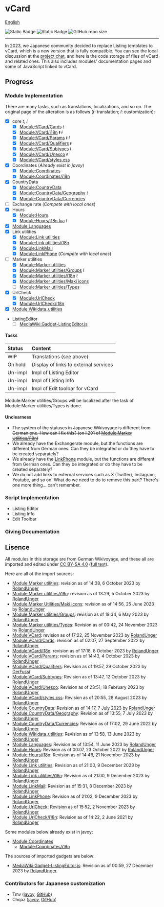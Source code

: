 # vCard
[English](README.md)

![Static Badge](https://img.shields.io/badge/Wikimedia_Projects-Wikivoyage-cornflowerblue?style=flat&link=https%3A%2F%2Fwww.wikimedia.org%2F&link=https%3A%2F%2Fwww.wikivoyage.org%2F)
![Static Badge](https://img.shields.io/badge/Wikivoyage-lightgray?style=flat&logo=wikivoyage&logoColor=black&labelColor=cornflowerblue&link=https%3A%2F%2Fwww.wikivoyage.org%2F)
![GitHub repo size](https://img.shields.io/github/repo-size/sousakak/WikivoyageModules)

----
In 2023, we Japanese community decided to replace Listing templates to vCard, which is a new version that is fully compatible. You can see the local discussion at the [project chat](https://w.wiki/89x5), and here is the code storage of files of vCard and related ones. This also includes modules' documentation pages and some of JavaScript linked to vCard.

## Progress
### Module Implementation
There are many tasks, such as translations, localizations, and so on. The original page of the alteration is as follows (*t*: translation; *l*: customization):

- [x] core *t*, *l*
  - [x] [Module:VCard/Cards](core/Cards.lua) ~~*t*~~
  - [x] [Module:VCard/i18n](core/i18n.lua) ~~*t*~~ ~~*l*~~
  - [x] [Module:VCard/Params](core/Params.lua) ~~*t*~~ ~~*l*~~
  - [x] [Module:VCard/Qualifiers](core/Qualifiers.lua) ~~*t*~~
  - [x] [Module:VCard/Subtypes](core/Subtypes.lua) *l*
  - [x] [Module:VCard/Unesco](core/Unesco.lua) ~~*t*~~
  - [x] [Module:VCard/styles.css](core/styles.css)
- [x] Coordinates
  (*Already exist in javoy*)
  - [x] [Module:Coordinates](https://w.wiki/8HiE)
  - [x] [Module:Coordinates/i18n](https://w.wiki/8HiG)
- [x] CountryData
  - [x] [Module:CountryData](CountryData/CountryData.lua)
  - [x] [Module:CountryData/Geography](CountryData/Geography.lua) ~~*t*~~
  - [x] [Module:CountryData/Currencies](CountryData/Currencies.lua)
- [ ] Exchange rate
  (*Compete with local ones*)
- [x] Hours
  - [x] [Module:Hours](Hours/Hours.lua)
  - [x] [Module:Hours/i18n.lua](Hours/i18n.lua) *t*
- [x] [Module:Languages](./Languages.lua)
- [x] Link utilities
  - [x] [Module:Link utilities](LinkUtilities/Link_utilities.lua)
  - [x] [Module:Link utilities/i18n](LinkUtilities/i18n.lua)
  - [x] [Module:LinkMail](LinkUtilities/LinkMail.lua)
  - [x] [Module:LinkPhone](LinkUtilities/LinkPhone.lua) 
      (*Compete with local ones*)
- [ ] Marker utilities
  - [x] [Module:Marker utilities](MarkerUtilities/Marker_utilities.lua)
  - [x] [Module:Marker utilities/Groups](MarkerUtilities/Groups.lua) *l*
  - [x] [Module:Marker utilities/i18n](MarkerUtilities/i18n.lua) *t*
  - [x] [Module:Marker utilities/Maki icons](MarkerUtilities/Maki_icons.lua)
  - [ ] [Module:Marker utilities/Types](MarkerUtilities/Types.lua)
- [x] UrlCheck
  - [x] [Module:UrlCheck](UrlCheck/UrlCheck.lua)
  - [x] [Module:UrlCheck/i18n](UrlCheck/i18n.lua)
- [x] [Module:Wikidata_utilities](./Wikidata_utilities.lua)
- ListingEditor
  - [ ] [MediaWiki:Gadget-ListingEditor.js](ListingEditor/ListingEditor.js)

#### Tasks
|    Status    |                Content                |
|:-------------|:--------------------------------------|
|     WIP      |       Translations (see above)        |
|    On hold   | Display of links to external services |
|   Un-impl    |        Impl of Listing Editor         |
|   Un-impl    |         Impl of Listing Info          |
|   Un-impl    |    Impl of Edit toolbar for vCard     |
Module:Marker utilities/Groups will be localized after the task of Module:Marker utilities/Types is done.

#### Unclearness
- ~~The system of the statuses in Japanese Wikivoyage is different from German one. How can I fix this? (on l.291 of [Module:Marker Utilities/i18n](MarkerUtilities/i18n.lua))~~
- We already have the Exchangerate module, but the functions are different from German ones. Can they be integrated or do they have to be created separately?
- We already have the [LinkPhone](https://ja.wikivoyage.org/w/index.php?title=Module:LinkPhone) module, but the functions are different from German ones. Can they be integrated or do they have to be created separately?
- We do not add links to external services such as X (Twitter), Instagram, Youtube, and so on. What do we need to do to remove this part?
There's one more thing... can't remember.

### Script Implementation
- Listing Editor
- Listing Info
- Edit Toolbar

### Giving Documentation

## Lisence
All modules in this storage are from German Wikivoyage, and these all are imported and edited under [CC BY-SA 4.0](https://creativecommons.org/licenses/by-sa/4.0/deed.en) ([full text](../LICENSE)).

Here are all of the import sources: 
- [Module:Marker utilities](https://w.wiki/89y2): revision as of 14:38, 6 October 2023 by [RolandUnger](https://de.wikivoyage.org/wiki/User:RolandUnger)
- [Module:Marker utilities/i18n](https://w.wiki/89$N): revision as of 13:29, 5 October 2023 by [RolandUnger](https://de.wikivoyage.org/wiki/User:RolandUnger)
- [Module:Marker Utilities/Maki icons](https://w.wiki/8HiA): revision as of 14:56, 25 June 2023 by [RolandUnger](https://de.wikivoyage.org/wiki/User:RolandUnger)
- [Module:Marker utilities/Groups](https://w.wiki/8MuD): revision as of 18:34, 6 May 2023 by [RolandUnger](https://de.wikivoyage.org/wiki/User:RolandUnger)
- [Module:Marker utilities/Types](https://w.wiki/8MuF): Revision as of 00:42, 24 November 2023 by [RolandUnger](https://de.wikivoyage.org/wiki/User:RolandUnger)
- [Module:VCard](https://w.wiki/8MuP): revision as of 17:22, 25 November 2023 by [RolandUnger](https://de.wikivoyage.org/wiki/User:RolandUnger)
- [Module:VCard/Cards](https://w.wiki/89xq): revision as of 02:07, 27 September 2022 by [RolandUnger](https://de.wikivoyage.org/wiki/User:RolandUnger)
- [Module:VCard/i18n](https://w.wiki/89zS): revision as of 17:18, 8 October 2023 by [RolandUnger](https://de.wikivoyage.org/wiki/User:RolandUnger)
- [Module:VCard/Params](https://w.wiki/89zb): revision as of 14:43, 4 October 2023 by [RolandUnger](https://de.wikivoyage.org/wiki/User:RolandUnger)
- [Module:VCard/Qualifiers](https://w.wiki/8ErD): Revision as of 19:57, 29 October 2023 by [DerFussi](https://de.wikivoyage.org/wiki/User:DerFussi)
- [Module:VCard/Subtypes](https://w.wiki/8K9q): Revision as of 13:47, 12 October 2023 by [RolandUnger](https://de.wikivoyage.org/wiki/User:RolandUnger)
- [Module:VCard/Unesco](https://w.wiki/8KAr): Revision as of 23:51, 18 February 2023 by [RolandUnger](https://de.wikivoyage.org/wiki/User:RolandUnger)
- [Module:VCard/styles.css](https://w.wiki/8Mwf): Revision as of 20:55, 28 August 2023 by [RolandUnger](https://de.wikivoyage.org/wiki/User:RolandUnger)
- [Module:CountryData](https://w.wiki/8KAy): Revision as of 14:17, 7 July 2023 by [RolandUnger](https://de.wikivoyage.org/wiki/User:RolandUnger)
- [Module:CountryData/Geography](https://w.wiki/8KB8): Revision as of 13:55, 7 July 2023 by [RolandUnger](https://de.wikivoyage.org/wiki/User:RolandUnger)
- [Module:CountryData/Currencies](https://w.wiki/8KBT): Revision as of 17:02, 29 June 2022 by [RolandUnger](https://de.wikivoyage.org/wiki/User:RolandUnger)
- [Module:Wikidata_utilities](https://w.wiki/8Hib): Revision as of 13:58, 13 June 2023 by [RolandUnger](https://de.wikivoyage.org/wiki/User:RolandUnger)
- [Module:Languages](https://w.wiki/8Mrj): Revision as of 13:54, 11 June 2023 by [RolandUnger](https://de.wikivoyage.org/wiki/User:RolandUnger)
- [Module:Hours](https://w.wiki/8Mtw): Revision as of 00:07, 23 October 2022 by [RolandUnger](https://de.wikivoyage.org/wiki/User:RolandUnger)
- [Module:Hours/i18n](https://w.wiki/8Mu5): Revision as of 14:46, 21 November 2023 by [RolandUnger](https://de.wikivoyage.org/wiki/User:RolandUnger)
- [Module:Link utilities](https://w.wiki/8SQC): Revision as of 21:00, 9 December 2023 by [RolandUnger](https://de.wikivoyage.org/wiki/User:RolandUnger)
- [Module:Link utilities/i18n](https://w.wiki/8SQQ): Revision as of 21:00, 9 December 2023 by [RolandUnger](https://de.wikivoyage.org/wiki/User:RolandUnger)
- [Module:LinkMail](https://w.wiki/8SQq): Revision as of 15:31, 8 December 2023 by [RolandUnger](https://de.wikivoyage.org/wiki/User:RolandUnger)
- [Module:LinkPhone](https://w.wiki/8SQv): Revision as of 21:02, 9 December 2023 by [RolandUnger](https://de.wikivoyage.org/wiki/User:RolandUnger)
- [Module:UrlCheck](https://w.wiki/8SRB): Revision as of 15:52, 2 November 2023 by [RolandUnger](https://de.wikivoyage.org/wiki/User:RolandUnger)
- [Module:UrlCheck/i18n](https://w.wiki/8SRC): Revision as of 14:22, 2 June 2021 by [RolandUnger](https://de.wikivoyage.org/wiki/User:RolandUnger)

Some modules below already exist in javoy:
- [Module:Coordinates](https://w.wiki/8HiE)
  - [Module:Coordinates/i18n](https://w.wiki/8HiG)

The sources of imported gadgets are below:
- [MediaWiki:Gadget-ListingEditor.js](https://w.wiki/8dxB): Revision as of 00:59, 27 December 2023 by [RolandUnger](https://de.wikivoyage.org/wiki/User:RolandUnger)

### Contributors for Japanese customization
- Tmv ([javoy](https://w.wiki/_uPgG), [GitHub](https://github.com/sousakak))
- Chqaz ([javoy](https://w.wiki/_uPgD), [GitHub](https://github.com/ChqazWiki))
